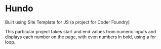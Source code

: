 # Hundo
Built using Site Template for JS (a project for Coder Foundry)

This particular project takes start and end values from numeric inputs and displays each number on the page, with even numbers in bold, using a for loop.
